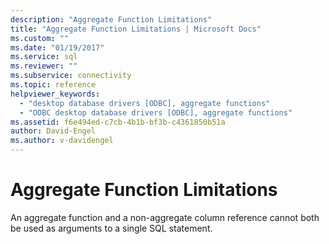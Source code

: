 ```yaml
---
description: "Aggregate Function Limitations"
title: "Aggregate Function Limitations | Microsoft Docs"
ms.custom: ""
ms.date: "01/19/2017"
ms.service: sql
ms.reviewer: ""
ms.subservice: connectivity
ms.topic: reference
helpviewer_keywords: 
  - "desktop database drivers [ODBC], aggregate functions"
  - "ODBC desktop database drivers [ODBC], aggregate functions"
ms.assetid: f6e494ed-c7cb-4b1b-bf3b-c4361850b51a
author: David-Engel
ms.author: v-davidengel
---
```

# Aggregate Function Limitations
An aggregate function and a non-aggregate column reference cannot both be used as arguments to a single SQL statement.
